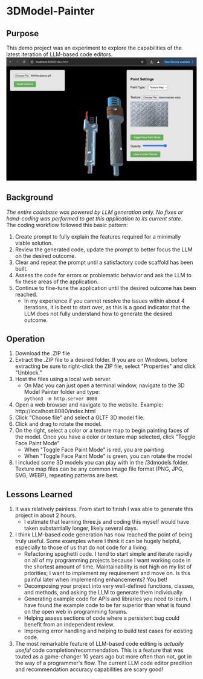 # 3DModel-Painter
## Purpose
This demo project was an experiment to explore the capabilities of the latest iteration of LLM-based code editors.
![3DModel Painter Screenshot](https://github.com/Xorlent/3DModel-Painter/blob/main/3DPainter.jpg)
## Background
_The entire codebase was powered by LLM generation only.  No fixes or hand-coding was performed to get this application to its current state._  
The coding workflow followed this basic pattern:
1. Create prompt to fully explain the features required for a minimally viable solution.
2. Review the generated code, update the prompt to better focus the LLM on the desired outcome.
3. Clear and repeat the prompt until a satisfactory code scaffold has been built.
4. Assess the code for errors or problematic behavior and ask the LLM to fix these areas of the application.
5. Continue to fine-tune the application until the desired outcome has been reached.
   - In my experience if you cannot resolve the issues within about 4 iterations, it is best to start over, as this is a good indicator that the LLM does not fully understand how to generate the desired outcome.
## Operation
1. Download the .ZIP file
2. Extract the .ZIP file to a desired folder.  If you are on Windows, before extracting be sure to right-click the ZIP file, select "Properties" and click "Unblock."
3. Host the files using a local web server.
   - On Mac you can just open a terminal window, navigate to the 3D Model Painter folder and type:  
     ```python3 -m http.server 8080```
4. Open a web browser and navigate to the website.  Example:  http://localhost:8080/index.html
5. Click "Choose file" and select a GLTF 3D model file.
6. Click and drag to rotate the model.
7. On the right, select a color or a texture map to begin painting faces of the model.  Once you have a color or texture map selected, click "Toggle Face Paint Mode"
   - When "Toggle Face Paint Mode" is red, you are painting
   - When "Toggle Face Paint Mode" is green, you can rotate the model
9. I included some 3D models you can play with in the /3dmodels folder.  Texture map files can be any common image file format (PNG, JPG, SVG, WEBP), repeating patterns are best.
## Lessons Learned
1. It was relatively painless.  From start to finish I was able to generate this project in about 2 hours.
   - I estimate that learning three.js and coding this myself would have taken substantially longer, likely several days.
2. I think LLM-based code generation has now reached the point of being truly useful.  Some examples where I think it can be hugely helpful, especially to those of us that do not code for a living:
   - Refactoring spaghetti code.  I tend to start simple and iterate rapidly on all of my programming projects because I want working code in the shortest amount of time.  Maintainability is not high on my list of priorities; I want to implement my requirement and move on.  Is this painful later when implementing enhancements?  You bet!
   - Decomposing your project into very well-defined functions, classes, and methods, and asking the LLM to generate them individually.
   - Generating example code for APIs and libraries you need to learn.  I have found the example code to be far superior than what is found on the open web in programming forums.
   - Helping assess sections of code where a persistent bug could benefit from an independent review.
   - Improving error handling and helping to build test cases for existing code.
3. The most remarkable feature of LLM-based code editing is *actually useful* code completion/recommendation.  This is a feature that was touted as a game-changer 10 years ago but more often than not, got in the way of a programmer's flow.  The current LLM code editor predition and recommendation accuracy capabilities are scary good!
